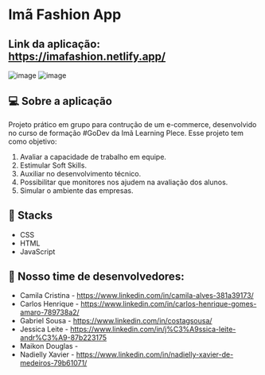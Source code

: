 # Imã Fashion App

## Link da aplicação: https://imafashion.netlify.app/

![image](https://user-images.githubusercontent.com/92322675/182160807-55f27c52-bb3c-46cd-949a-9b8368aa36fc.png)
![image](https://user-images.githubusercontent.com/92322675/182160830-130e38ee-ed29-422d-ad9d-02752d4e11ef.png)



## 💻 Sobre a aplicação

Projeto prático em grupo para contrução de um e-commerce, desenvolvido no curso de formação #GoDev da Imã Learning Plece. Esse projeto tem como objetivo: 

1. Avaliar a capacidade de trabalho em equipe.
2. Estimular Soft Skills.
3. Auxiliar no desenvolvimento técnico.
4. Possibilitar que monitores nos ajudem na avaliação dos alunos.
5. Simular o ambiente das empresas.


## 🚀 Stacks

  * CSS
  * HTML
  * JavaScript
  
## 📱 Nosso time de desenvolvedores:

* Camila Cristina - https://www.linkedin.com/in/camila-alves-381a39173/
* Carlos Henrique - https://www.linkedin.com/in/carlos-henrique-gomes-amaro-789738a2/
* Gabriel Sousa - https://www.linkedin.com/in/costagsousa/
* Jessica Leite - https://www.linkedin.com/in/j%C3%A9ssica-leite-andr%C3%A9-87b223175
* Maikon Douglas -
* Nadielly Xavier - https://www.linkedin.com/in/nadielly-xavier-de-medeiros-79b61071/

